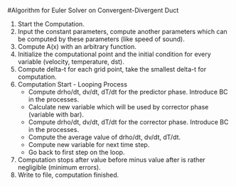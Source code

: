 #Algorithm for Euler Solver on Convergent-Divergent Duct

1. Start the Computation.
2. Input the constant parameters, compute another parameters which can be computed by these parameters (like speed of sound).
3. Compute A(x) with an arbitrary function. 
4. Initialize the computational point and the initial condition for every variable (velocity, temperature, dst).
5. Compute delta-t for each grid point, take the smallest delta-t for computation.
6. Computation Start - Looping Process
	* Compute drho/dt, dv/dt, dT/dt for the predictor phase. Introduce BC in the processes.
	* Calculate new variable which will be used by corrector phase (variable with bar).
	* Compute drho/dt, dv/dt, dT/dt for the corrector phase. Introduce BC in the processes.
	* Compute the average value of drho/dt, dv/dt, dT/dt.
	* Compute new variable for next time step.
	* Go back to first step on the loop.
7. Computation stops after value before minus value after is rather negligible (minimum errors).
8. Write to file, computation finished.
